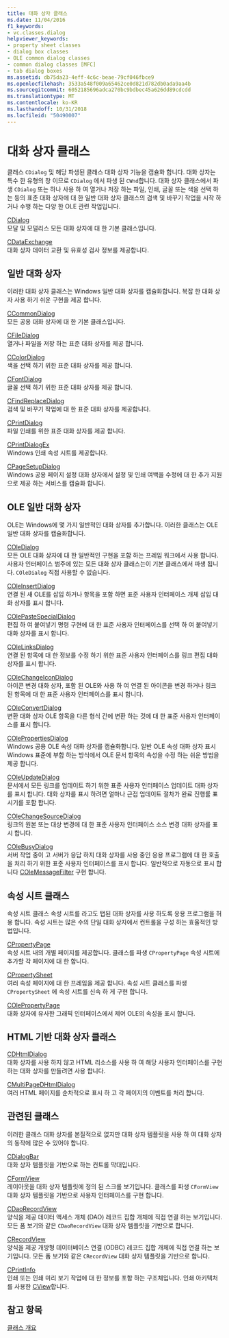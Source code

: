 ```yaml
---
title: 대화 상자 클래스
ms.date: 11/04/2016
f1_keywords:
- vc.classes.dialog
helpviewer_keywords:
- property sheet classes
- dialog box classes
- OLE common dialog classes
- common dialog classes [MFC]
- tab dialog boxes
ms.assetid: db75da23-4eff-4c6c-beae-79cf046fbce9
ms.openlocfilehash: 3533a548f009a65462ce0d821d782db0ada9aa4b
ms.sourcegitcommit: 6052185696adca270bc9bdbec45a626dd89cdcdd
ms.translationtype: MT
ms.contentlocale: ko-KR
ms.lasthandoff: 10/31/2018
ms.locfileid: "50490007"
---
```

# <a name="dialog-box-classes"></a>대화 상자 클래스

클래스 `CDialog` 및 해당 파생된 클래스 대화 상자 기능을 캡슐화 합니다. 대화 상자는 특수 한 유형의 창 이므로 `CDialog` 에서 파생 된 `CWnd`합니다. 대화 상자 클래스에서 파생 `CDialog` 또는 하나 사용 하 여 열거나 저장 하는 파일, 인쇄, 글꼴 또는 색을 선택 하는 등의 표준 대화 상자에 대 한 일반 대화 상자 클래스의 검색 및 바꾸기 작업을 시작 하거나 수행 하는 다양 한 OLE 관련 작업입니다.

[CDialog](../mfc/reference/cdialog-class.md)<br/>
모달 및 모덜리스 모든 대화 상자에 대 한 기본 클래스입니다.

[CDataExchange](../mfc/reference/cdataexchange-class.md)<br/>
대화 상자 데이터 교환 및 유효성 검사 정보를 제공합니다.

## <a name="common-dialogs"></a>일반 대화 상자

이러한 대화 상자 클래스는 Windows 일반 대화 상자를 캡슐화합니다. 복잡 한 대화 상자 사용 하기 쉬운 구현을 제공 합니다.

[CCommonDialog](../mfc/reference/ccommondialog-class.md)<br/>
모든 공용 대화 상자에 대 한 기본 클래스입니다.

[CFileDialog](../mfc/reference/cfiledialog-class.md)<br/>
열거나 파일을 저장 하는 표준 대화 상자를 제공 합니다.

[CColorDialog](../mfc/reference/ccolordialog-class.md)<br/>
색을 선택 하기 위한 표준 대화 상자를 제공 합니다.

[CFontDialog](../mfc/reference/cfontdialog-class.md)<br/>
글꼴 선택 하기 위한 표준 대화 상자를 제공 합니다.

[CFindReplaceDialog](../mfc/reference/cfindreplacedialog-class.md)<br/>
검색 및 바꾸기 작업에 대 한 표준 대화 상자를 제공합니다.

[CPrintDialog](../mfc/reference/cprintdialog-class.md)<br/>
파일 인쇄를 위한 표준 대화 상자를 제공 합니다.

[CPrintDialogEx](../mfc/reference/cprintdialogex-class.md)<br/>
Windows 인쇄 속성 시트를 제공합니다.

[CPageSetupDialog](../mfc/reference/cpagesetupdialog-class.md)<br/>
Windows 공용 페이지 설정 대화 상자에서 설정 및 인쇄 여백을 수정에 대 한 추가 지원으로 제공 하는 서비스를 캡슐화 합니다.

## <a name="ole-common-dialogs"></a>OLE 일반 대화 상자

OLE는 Windows에 몇 가지 일반적인 대화 상자를 추가합니다. 이러한 클래스는 OLE 일반 대화 상자를 캡슐화합니다.

[COleDialog](../mfc/reference/coledialog-class.md)<br/>
모든 OLE 대화 상자에 대 한 일반적인 구현을 포함 하는 프레임 워크에서 사용 합니다. 사용자 인터페이스 범주에 있는 모든 대화 상자 클래스는이 기본 클래스에서 파생 됩니다. `COleDialog` 직접 사용할 수 없습니다.

[COleInsertDialog](../mfc/reference/coleinsertdialog-class.md)<br/>
연결 된 새 OLE를 삽입 하거나 항목을 포함 하면 표준 사용자 인터페이스 개체 삽입 대화 상자를 표시 합니다.

[COlePasteSpecialDialog](../mfc/reference/colepastespecialdialog-class.md)<br/>
편집 하 여 붙여넣기 명령 구현에 대 한 표준 사용자 인터페이스를 선택 하 여 붙여넣기 대화 상자를 표시 합니다.

[COleLinksDialog](../mfc/reference/colelinksdialog-class.md)<br/>
연결 된 항목에 대 한 정보를 수정 하기 위한 표준 사용자 인터페이스를 링크 편집 대화 상자를 표시 합니다.

[COleChangeIconDialog](../mfc/reference/colechangeicondialog-class.md)<br/>
아이콘 변경 대화 상자, 포함 된 OLE와 사용 하 여 연결 된 아이콘을 변경 하거나 링크 된 항목에 대 한 표준 사용자 인터페이스를 표시 합니다.

[COleConvertDialog](../mfc/reference/coleconvertdialog-class.md)<br/>
변환 대화 상자 OLE 항목을 다른 형식 간에 변환 하는 것에 대 한 표준 사용자 인터페이스를 표시 합니다.

[COlePropertiesDialog](../mfc/reference/colepropertiesdialog-class.md)<br/>
Windows 공용 OLE 속성 대화 상자를 캡슐화합니다. 일반 OLE 속성 대화 상자 표시 Windows 표준에 부합 하는 방식에서 OLE 문서 항목의 속성을 수정 하는 쉬운 방법을 제공 합니다.

[COleUpdateDialog](../mfc/reference/coleupdatedialog-class.md)<br/>
문서에서 모든 링크를 업데이트 하기 위한 표준 사용자 인터페이스 업데이트 대화 상자를 표시 합니다. 대화 상자를 표시 하려면 얼마나 근접 업데이트 절차가 완료 진행률 표시기를 포함 합니다.

[COleChangeSourceDialog](../mfc/reference/colechangesourcedialog-class.md)<br/>
링크의 원본 또는 대상 변경에 대 한 표준 사용자 인터페이스 소스 변경 대화 상자를 표시 합니다.

[COleBusyDialog](../mfc/reference/colebusydialog-class.md)<br/>
서버 작업 중이 고 서버가 응답 하지 대화 상자를 사용 중인 응용 프로그램에 대 한 호출을 처리 하기 위한 표준 사용자 인터페이스를 표시 합니다. 일반적으로 자동으로 표시 합니다 [COleMessageFilter](../mfc/reference/colemessagefilter-class.md) 구현 합니다.

## <a name="property-sheet-classes"></a>속성 시트 클래스

속성 시트 클래스 속성 시트를 라고도 탭된 대화 상자를 사용 하도록 응용 프로그램을 허용 합니다. 속성 시트는 많은 수의 단일 대화 상자에서 컨트롤을 구성 하는 효율적인 방법입니다.

[CPropertyPage](../mfc/reference/cpropertypage-class.md)<br/>
속성 시트 내의 개별 페이지를 제공합니다. 클래스를 파생 `CPropertyPage` 속성 시트에 추가할 각 페이지에 대 한 합니다.

[CPropertySheet](../mfc/reference/cpropertysheet-class.md)<br/>
여러 속성 페이지에 대 한 프레임을 제공 합니다. 속성 시트 클래스를 파생 `CPropertySheet` 에 속성 시트를 신속 하 게 구현 합니다.

[COlePropertyPage](../mfc/reference/colepropertypage-class.md)<br/>
대화 상자에 유사한 그래픽 인터페이스에서 제어 OLE의 속성을 표시 합니다.

## <a name="html-based-dialog-classes"></a>HTML 기반 대화 상자 클래스

[CDHtmlDialog](../mfc/reference/cdhtmldialog-class.md)<br/>
대화 상자를 사용 하지 않고 HTML 리소스를 사용 하 여 해당 사용자 인터페이스를 구현 하는 대화 상자를 만들려면 사용 합니다.

[CMultiPageDHtmlDialog](../mfc/reference/cmultipagedhtmldialog-class.md)<br/>
여러 HTML 페이지를 순차적으로 표시 하 고 각 페이지의 이벤트를 처리 합니다.

## <a name="related-classes"></a>관련된 클래스

이러한 클래스 대화 상자를 본질적으로 없지만 대화 상자 템플릿을 사용 하 여 대화 상자의 동작에 많은 수 있어야 합니다.

[CDialogBar](../mfc/reference/cdialogbar-class.md)<br/>
대화 상자 템플릿을 기반으로 하는 컨트롤 막대입니다.

[CFormView](../mfc/reference/cformview-class.md)<br/>
레이아웃을 대화 상자 템플릿에 정의 된 스크롤 보기입니다. 클래스를 파생 `CFormView` 대화 상자 템플릿을 기반으로 사용자 인터페이스를 구현 합니다.

[CDaoRecordView](../mfc/reference/cdaorecordview-class.md)<br/>
양식을 제공 데이터 액세스 개체 (DAO) 레코드 집합 개체에 직접 연결 하는 보기입니다. 모든 폼 보기와 같은 `CDaoRecordView` 대화 상자 템플릿을 기반으로 합니다.

[CRecordView](../mfc/reference/crecordview-class.md)<br/>
양식을 제공 개방형 데이터베이스 연결 (ODBC) 레코드 집합 개체에 직접 연결 하는 보기입니다. 모든 폼 보기와 같은 `CRecordView` 대화 상자 템플릿을 기반으로 합니다.

[CPrintInfo](../mfc/reference/cprintinfo-structure.md)<br/>
인쇄 또는 인쇄 미리 보기 작업에 대 한 정보를 포함 하는 구조체입니다. 인쇄 아키텍처를 사용한 [CView](../mfc/reference/cview-class.md)합니다.

## <a name="see-also"></a>참고 항목

[클래스 개요](../mfc/class-library-overview.md)

